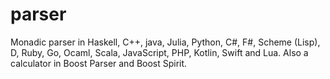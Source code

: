 # parser
Monadic parser in Haskell, C++, java, Julia, Python, C#, F#, Scheme (Lisp), D, Ruby, Go, Ocaml, Scala, JavaScript, PHP, Kotlin, Swift and Lua.
Also a calculator in Boost Parser and Boost Spirit.